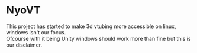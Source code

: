 # NyoVT
This project has started to make 3d vtubing more accessible on linux, windows isn't our focus.  
Ofcourse with it being Unity windows should work more than fine but this is our disclaimer.